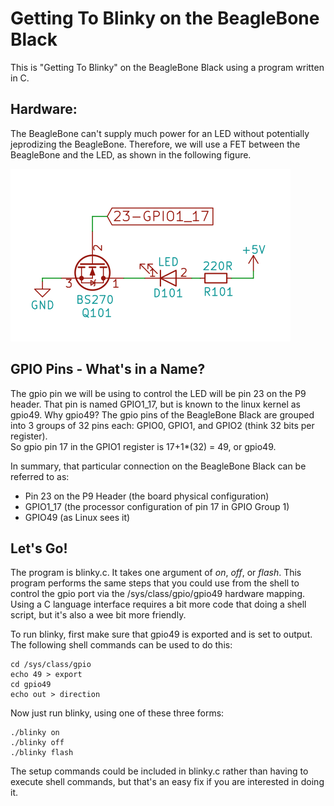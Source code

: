 # Getting To Blinky on the BeagleBone Black

This is "Getting To Blinky" on the BeagleBone Black using a program written in C.

## Hardware:
The BeagleBone can't supply much power for an LED without potentially jeprodizing the BeagleBone.
Therefore, we will use a FET between the BeagleBone and the LED, as shown in the following figure.

![schematic](https://github.com/AlanFord/Getting-to-more-blinkies/blob/master/Beaglebone%20Black/schematic.png)

## GPIO Pins - What's in a Name?
The gpio pin we will be using to control the LED will be pin 23 on the P9 header.  That pin is named GPIO1_17, but 
is known to the linux kernel as gpio49.  Why gpio49?  The gpio pins of the BeagleBone Black are grouped into 
3 groups of 32 pins each: GPIO0, GPIO1, and GPIO2 (think 32 bits per register).  
So gpio pin 17 in the GPIO1 register is 17+1*(32) = 49, or gpio49.

In summary, that particular connection on the BeagleBone Black can be referred to as:
* Pin 23 on the P9 Header (the board physical configuration)
* GPIO1_17 (the processor configuration of pin 17 in GPIO Group 1)
* GPIO49 (as Linux sees it)

## Let's Go!
The program is blinky.c.  It takes one argument of *on*, *off*, or *flash*.  This program performs the same
steps that you could use from the shell to control the gpio port via the /sys/class/gpio/gpio49 hardware mapping.
Using a C language interface requires a bit more code that doing a shell script, but it's also a wee bit more friendly.

To run blinky, first make sure that gpio49 is exported and is set to output.  The following shell commands 
can be used to do this:
```
cd /sys/class/gpio
echo 49 > export
cd gpio49
echo out > direction
```    
Now just run blinky, using one of these three forms:
```
./blinky on
./blinky off
./blinky flash
```
The setup commands could be included in blinky.c rather than having to execute shell commands, but that's an
easy fix if you are interested in doing it.
